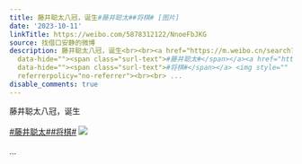 ```yaml
---
title: 藤井聪太八冠，诞生#藤井聪太##将棋# [图片]
date: '2023-10-11'
linkTitle: https://weibo.com/5878312122/NnoeFbJKG
source: 找借口安静的微博
description: 藤井聪太八冠，诞生<br><br><a href="https://m.weibo.cn/search?containerid=231522type%3D1%26t%3D10%26q%3D%23%E8%97%A4%E4%BA%95%E8%81%AA%E5%A4%AA%23&amp;isnewpage=1"
  data-hide=""><span class="surl-text">#藤井聪太#</span></a><a href="https://m.weibo.cn/search?containerid=231522type%3D1%26t%3D10%26q%3D%23%E5%B0%86%E6%A3%8B%23&amp;isnewpage=1"
  data-hide=""><span class="surl-text">#将棋#</span></a> <img style="" src="https://tvax3.sinaimg.cn/large/006pONvQgy1hirksri884j31bh0mz7s4.jpg"
  referrerpolicy="no-referrer"><br><br> ...
disable_comments: true
---
```

藤井聪太八冠，诞生<br><br><a href="https://m.weibo.cn/search?containerid=231522type%3D1%26t%3D10%26q%3D%23%E8%97%A4%E4%BA%95%E8%81%AA%E5%A4%AA%23&amp;isnewpage=1" data-hide=""><span class="surl-text">#藤井聪太#</span></a><a href="https://m.weibo.cn/search?containerid=231522type%3D1%26t%3D10%26q%3D%23%E5%B0%86%E6%A3%8B%23&amp;isnewpage=1" data-hide=""><span class="surl-text">#将棋#</span></a> <img style="" src="https://tvax3.sinaimg.cn/large/006pONvQgy1hirksri884j31bh0mz7s4.jpg" referrerpolicy="no-referrer"><br><br> ...